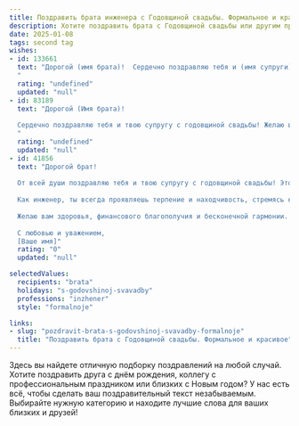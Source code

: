 ```yaml
---
title: Поздравить брата инженера с Годовщиной свадьбы. Формальное и красивое
description: Хотите поздравить брата с Годовщиной свадьбы или другим праздником? Наш ИИ создаст незабываемое поздравление, а вы обязательно выделитесь среди других.  
date: 2025-01-08
tags: second tag
wishes:
- id: 133661
  text: "Дорогой (имя брата)!  Сердечно поздравляю тебя и (имя супруги) с годовщиной свадьбы!  Желаю вам, как двум инженерам,  строить свою семейную жизнь с той же точностью, изобретательностью и прочность, с какими вы решаете сложнейшие технические задачи.  Пусть ваш союз будет крепким и надежным, а семейное счастье — бесконечным и гармоничным. С юбилеем!
  "
  rating: "undefined"
  updated: "null"
- id: 83189
  text: "Дорогой (Имя брата)!
  
  Сердечно поздравляю тебя и твою супругу с годовщиной свадьбы! Желаю вам, как говорится,  крепкой, как сталь, любви,  взаимопонимания и благополучия. Пусть ваш совместный путь будет таким же интересным и плодотворным, как и ваши инженерные проекты, а семейный очаг согревает теплом и уютом долгие годы.  Счастья вам и семейного благоденствия!
  "
  rating: "undefined"
  updated: "null"
- id: 41856
  text: "Дорогой брат!
  
  От всей души поздравляю тебя и твою супругу с годовщиной свадьбы! Этот день – прекрасный повод отметить годы, наполненные любовью, доверием и счастьем. Вы создали замечательную семью, и ваш уютный дом стал примером для многих.
  
  Как инженер, ты всегда проявляешь терпение и находчивость, стремясь к совершенству в каждой детали. Так же, как в своей профессии, ты вложил душу и усилия в ваш союз, и это приносит свои плоды. Пусть каждый новый день вашей совместной жизни будет таким же крепким, как строения, которые ты создаешь, и таким же светлым, как ваши мечты.
  
  Желаю вам здоровья, финансового благополучия и бесконечной гармонии. Пусть ваши сердца всегда будут полны счастья, а взгляды – надежды и поддержки друг для друга.
  
  С любовью и уважением,
  [Ваше имя]"
  rating: "0"
  updated: "null"

selectedValues:
  recipients: "brata"
  holidays: "s-godovshinoj-svavadby"
  professions: "inzhener"
  style: "formalnoje"

links:
- slug: "pozdravit-brata-s-godovshinoj-svavadby-formalnoje"
  title: "Поздравить брата с Годовщиной свадьбы. Формальное и красивое"
---
```


Здесь вы найдете отличную подборку поздравлений на любой случай. 
Хотите поздравить друга с днём рождения, коллегу с профессиональным праздником или близких с Новым годом? У нас есть всё, чтобы сделать ваш поздравительный текст незабываемым. Выбирайте нужную категорию и находите лучшие слова для ваших близких и друзей!
